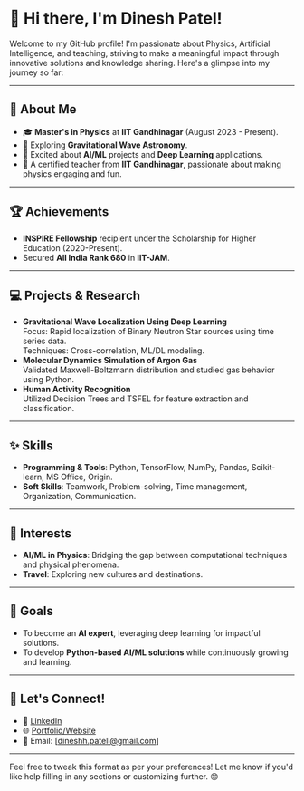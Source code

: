 
# 👋 Hi there, I'm Dinesh Patel!

Welcome to my GitHub profile! I'm passionate about Physics, Artificial Intelligence, and teaching, striving to make a meaningful impact through innovative solutions and knowledge sharing. Here's a glimpse into my journey so far:

---

## 🔭 About Me
- 🎓 **Master's in Physics** at **IIT Gandhinagar** (August 2023 - Present).
- 🌌 Exploring **Gravitational Wave Astronomy**.
- 🧠 Excited about **AI/ML** projects and **Deep Learning** applications.
- 🏫 A certified teacher from **IIT Gandhinagar**, passionate about making physics engaging and fun.

---

## 🏆 Achievements
- **INSPIRE Fellowship** recipient under the Scholarship for Higher Education (2020-Present).
- Secured **All India Rank 680** in **IIT-JAM**.
  
---

## 💻 Projects & Research
- **Gravitational Wave Localization Using Deep Learning**  
   Focus: Rapid localization of Binary Neutron Star sources using time series data.  
   Techniques: Cross-correlation, ML/DL modeling.  
- **Molecular Dynamics Simulation of Argon Gas**  
   Validated Maxwell-Boltzmann distribution and studied gas behavior using Python.  
- **Human Activity Recognition**  
   Utilized Decision Trees and TSFEL for feature extraction and classification.

---

## ✨ Skills
- **Programming & Tools**: Python, TensorFlow, NumPy, Pandas, Scikit-learn, MS Office, Origin.  
- **Soft Skills**: Teamwork, Problem-solving, Time management, Organization, Communication.  

---

## 🌱 Interests
- **AI/ML in Physics**: Bridging the gap between computational techniques and physical phenomena.  
- **Travel**: Exploring new cultures and destinations. 

---

## 🎯 Goals
- To become an **AI expert**, leveraging deep learning for impactful solutions.  
- To develop **Python-based AI/ML solutions** while continuously growing and learning.  

---

## 🤝 Let's Connect!
- 💼 [LinkedIn](#)  
- 🌐 [Portfolio/Website](#)  
- 📧 Email: [dineshh.patell@gmail.com]

---

Feel free to tweak this format as per your preferences! Let me know if you'd like help filling in any sections or customizing further. 😊

